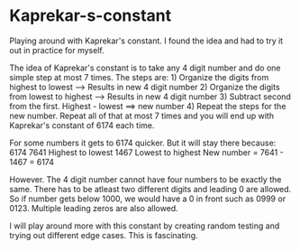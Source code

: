 # Kaprekar-s-constant


Playing around with Kaprekar's constant. I found the idea and had to try it out in practice for myself.

The idea of Kaprekar's constant is to take any 4 digit number and do one simple step at most 7 times. 
The steps are: 
    1) Organize the digits from highest to lowest --> Results in new 4 digit number
    2) Organize the digits from lowest to highest --> Results in new 4 digit number
    3) Subtract second from the first. Highest - lowest ==> new number
    4) Repeat the steps for the new number. 
  Repeat all of that at most 7 times and you will end up with Kaprekar's constant of 6174 each time. 
  
  
For some numbers it gets to 6174 quicker. But it will stay there because: 
           6174 
           7641  Highest to lowest 
           1467   Lowest to highest
           New number = 7641 - 1467 = 6174
           
           
 However. The 4 digit number cannot have four numbers to be exactly the same. There has to be atleast two different digits and leading 0 are allowed. 
 So if number gets below 1000, we would have a 0 in front such as 0999 or 0123. Multiple leading zeros are also allowed. 
 
 I will play around more with this constant by creating random testing and trying out different edge cases. This is fascinating. 

